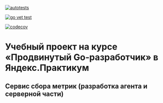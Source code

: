 [![autotests](https://github.com/lastbyte32/go-metric/actions/workflows/devopstest.yml/badge.svg?branch=iter8)](https://github.com/lastbyte32/go-metric/actions/workflows/devopstest.yml)

[![go vet test](https://github.com/lastbyte32/go-metric/actions/workflows/statictest.yml/badge.svg?branch=iter8)](https://github.com/lastbyte32/go-metric/actions/workflows/statictest.yml)

[![codecov](https://codecov.io/gh/lastbyte32/go-metric/branch/iter3/graph/badge.svg?token=JGW4NDIJR0)](https://codecov.io/gh/lastbyte32/go-metric)


# Учебный проект на курсе «Продвинутый Go‑разработчик» в Яндекс.Практикум 

## Сервис сбора метрик (разработка агента и серверной части) 
